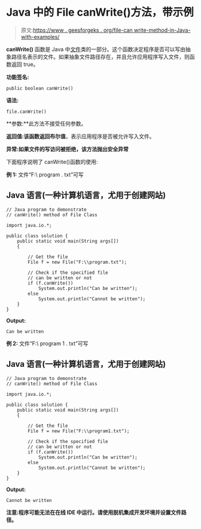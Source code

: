 # Java 中的 File canWrite()方法，带示例

> 原文:[https://www . geesforgeks . org/file-can write-method-in-Java-with-examples/](https://www.geeksforgeeks.org/file-canwrite-method-in-java-with-examples/)

**canWrite()** 函数是 Java 中[文件](https://www.geeksforgeeks.org/file-class-in-java/)类的一部分。这个函数决定程序是否可以写由抽象路径名表示的文件。如果抽象文件路径存在，并且允许应用程序写入文件，则函数返回 true。

**功能签名:**

```
public boolean canWrite()
```

**语法:**

```
file.canWrite()
```

**参数:**此方法不接受任何参数。

**返回值:**该函数返回**布尔值**，表示应用程序是否被允许写入文件。

**异常:**如果文件的写访问被拒绝，该方法抛出**安全异常**

下面程序说明了 canWrite()函数的使用:

**例 1:** 文件“F:\ program . txt”可写

## Java 语言(一种计算机语言，尤用于创建网站)

```
// Java program to demonstrate
// canWrite() method of File Class

import java.io.*;

public class solution {
    public static void main(String args[])
    {

        // Get the file
        File f = new File("F:\\program.txt");

        // Check if the specified file
        // can be written or not
        if (f.canWrite())
            System.out.println("Can be written");
        else
            System.out.println("Cannot be written");
    }
}
```

**Output:**

```
Can be written
```

**例 2:** 文件“F:\ program 1 . txt”可写

## Java 语言(一种计算机语言，尤用于创建网站)

```
// Java program to demonstrate
// canWrite() method of File Class

import java.io.*;

public class solution {
    public static void main(String args[])
    {

        // Get the file
        File f = new File("F:\\program1.txt");

        // Check if the specified file
        // can be written or not
        if (f.canWrite())
            System.out.println("Can be written");
        else
            System.out.println("Cannot be written");
    }
}
```

**Output:**

```
Cannot be written
```

**注意:程序可能无法在在线 IDE 中运行。请使用脱机集成开发环境并设置文件路径。**